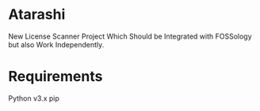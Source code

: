 # Atarashi
New License Scanner Project Which Should be Integrated with FOSSology but also Work Independently.

# Requirements
Python v3.x
pip 

